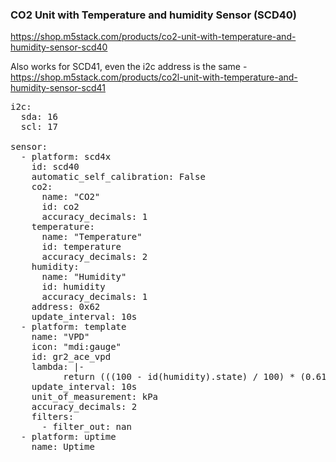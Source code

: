 ### CO2 Unit with Temperature and humidity Sensor (SCD40)

https://shop.m5stack.com/products/co2-unit-with-temperature-and-humidity-sensor-scd40

Also works for SCD41, even the i2c address is the same - https://shop.m5stack.com/products/co2l-unit-with-temperature-and-humidity-sensor-scd41

<pre>
i2c:
  sda: 16
  scl: 17

sensor:
  - platform: scd4x
    id: scd40
    automatic_self_calibration: False
    co2:
      name: "CO2"
      id: co2
      accuracy_decimals: 1
    temperature:
      name: "Temperature"
      id: temperature
      accuracy_decimals: 2
    humidity:
      name: "Humidity"
      id: humidity
      accuracy_decimals: 1
    address: 0x62
    update_interval: 10s
  - platform: template
    name: "VPD"
    icon: "mdi:gauge"
    id: gr2_ace_vpd
    lambda: |-
          return (((100 - id(humidity).state) / 100) * (0.6108 * 2.718281828459045 * (17.27 * ((id(temperature).state)) / (((id(temperature).state)) + 237.3))));
    update_interval: 10s
    unit_of_measurement: kPa
    accuracy_decimals: 2
    filters:
      - filter_out: nan
  - platform: uptime
    name: Uptime
</pre>
